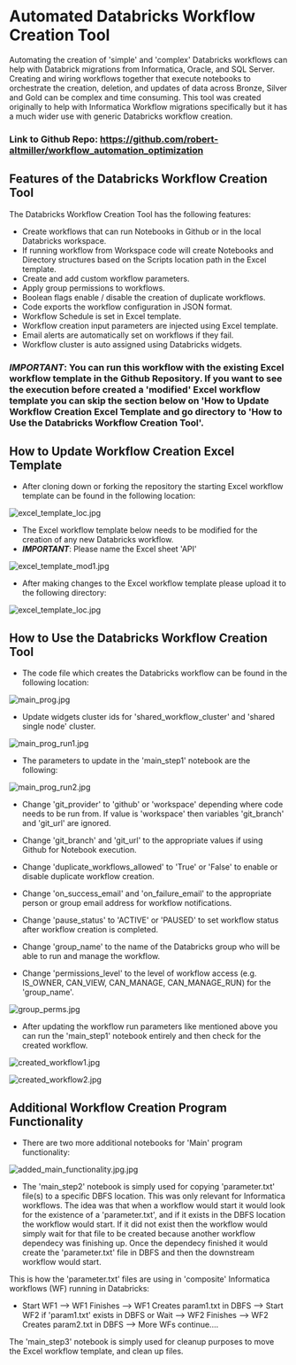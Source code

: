 # Automated Databricks Workflow Creation Tool

Automating the creation of 'simple' and 'complex' Databricks workflows can help with Databrick migrations from Informatica, Oracle, and SQL Server.  Creating and wiring workflows together that execute notebooks to orchestrate the creation, deletion, and updates of data across Bronze, Silver and Gold can be complex and time consuming.  This tool was created originally to help with Informatica Workflow migrations specifically but it has a much wider use with generic Databricks workflow creation.

### Link to Github Repo: https://github.com/robert-altmiller/workflow_automation_optimization

## Features of the Databricks Workflow Creation Tool

The Databricks Workflow Creation Tool has the following features:

- Create workflows that can run Notebooks in Github or in the local Databricks workspace.
- If running workflow from Workspace code will create Notebooks and Directory structures based on the Scripts location path in the Excel template.
- Create and add custom workflow parameters.
- Apply group permissions to workflows.
- Boolean flags enable / disable the creation of duplicate workflows.
- Code exports the workflow configuration in JSON format.
- Workflow Schedule is set in Excel template.
- Workflow creation input parameters are injected using Excel template.
- Email alerts are automatically set on workflows if they fail.
- Workflow cluster is auto assigned using Databricks widgets.

### ***IMPORTANT***: You can run this workflow with the existing Excel workflow template in the Github Repository.  If you want to see the execution before created a 'modified' Excel workflow template you can skip the section below on 'How to Update Workflow Creation Excel Template and go directory to 'How to Use the Databricks Workflow Creation Tool'.

## How to Update Workflow Creation Excel Template

- After cloning down or forking the repository the starting Excel workflow template can be found in the following location:

![excel_template_loc.jpg](/readme_images/excel_template_loc.jpg)

- The Excel workflow template below needs to be modified for the creation of any new Databricks workflow.
- ***IMPORTANT***: Please name the Excel sheet 'API'

![excel_template_mod1.jpg](/readme_images/excel_template_mod1.jpg)

- After making changes to the Excel workflow template please upload it to the following directory:

![excel_template_loc.jpg](/readme_images/excel_template_loc.jpg)

## How to Use the Databricks Workflow Creation Tool

- The code file which creates the Databricks workflow can be found in the following location:

![main_prog.jpg](/readme_images/main_prog.jpg)

- Update widgets cluster ids for 'shared_workflow_cluster' and 'shared single node' cluster.

![main_prog_run1.jpg](/readme_images/main_prog_run1.jpg)

- The parameters to update in the 'main_step1' notebook are the following:

![main_prog_run2.jpg](/readme_images/main_prog_run2.jpg)

- Change 'git_provider' to 'github' or 'workspace' depending where code needs to be run from.  If value is 'workspace' then variables 'git_branch' and 'git_url' are ignored.
- Change 'git_branch' and 'git_url' to the appropriate values if using Github for Notebook execution.

- Change 'duplicate_workflows_allowed' to 'True' or 'False' to enable or disable duplicate workflow creation.
- Change 'on_success_email' and 'on_failure_email' to the appropriate person or group email address for workflow notifications.
- Change 'pause_status' to 'ACTIVE' or 'PAUSED' to set workflow status after workflow creation is completed.

- Change 'group_name' to the name of the Databricks group who will be able to run and manage the workflow.
- Change 'permissions_level' to the level of workflow access (e.g. IS_OWNER, CAN_VIEW, CAN_MANAGE, CAN_MANAGE_RUN) for the 'group_name'.

![group_perms.jpg](/readme_images/group_perms.jpg)

- After updating the workflow run parameters like mentioned above you can run the 'main_step1' notebook entirely and then check for the created workflow.

![created_workflow1.jpg](/readme_images/created_workflow1.jpg)

![created_workflow2.jpg](/readme_images/created_workflow2.jpg)

## Additional Workflow Creation Program Functionality

- There are two more additional notebooks for 'Main' program functionality:

![added_main_functionality.jpg.jpg](/readme_images/added_main_functionality.jpg)

- The 'main_step2' notebook is simply used for copying 'parameter.txt' file(s) to a specific DBFS location.  This was only relevant for Informatica workflows.  The idea was that when a workflow would start it would look for the existence of a 'parameter.txt', and if it exists in the DBFS location the workflow would start.  If it did not exist then the workflow would simply wait for that file to be created because another workflow dependecy was finishing up.  Once the dependecy finished it would create the 'parameter.txt' file in DBFS and then the downstream workflow would start.

This is how the 'parameter.txt' files are using in 'composite' Informatica workflows (WF) running in Databricks:

- Start WF1 --> WF1 Finishes --> WF1 Creates param1.txt in DBFS --> Start WF2 if 'param1.txt' exists in DBFS or Wait --> WF2 Finishes --> WF2 Creates param2.txt in DBFS --> More WFs continue....<br>

The 'main_step3' notebook is simply used for cleanup purposes to move the Excel workflow template, and clean up files.